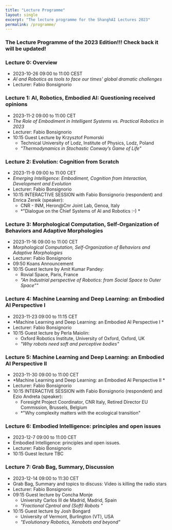 ```yaml
---
title: "Lecture Programme"
layout: single
excerpt: "The lecture programme for the ShanghAI Lectures 2023"
permalink: /programme/
---
```


### The Lecture Programme of the 2023 Edition!!!  Check back it will be updated!

### Lecture 0: Overview
* 2023-10-26  09:00 to 11:00 CEST 
* *AI and Robotics as tools to face our times' global dramatic challenges* 
* Lecturer: Fabio Bonsignorio

### Lecture 1: AI, Robotics, Embodied AI: Questioning received opinions
* 2023-11-2  09:00 to 11:00 CET 
* *The Role of Embodiment in Intelligent Systems vs. Practical Robotics in 2023* 
* Lecturer: Fabio Bonsignorio
* 10:15 Guest Lecture by Krzysztof Pomorski 
  * Technical University of Lodz, Institute of Physics, Lodz, Poland 
  * *"Thermodynamics in Stochastic Conway’s Game of Life"*
  
### Lecture 2: Evolution: Cognition from Scratch
* 2023-11-9 09:00 to 11:00 CET 
* *Emerging Intelligence: Embodiment, Cognition from Interaction, Development and Evolution* 
* Lecturer: Fabio Bonsignorio
* 10:15 INTERACTIVE SESSION with Fabio Bonsignorio (respondent) and Enrica Zereik (speaker): 
  * CNR - INM, Heron@Cnr Joint Lab, Genoa, Italy 
  * *"Dialogue on the Chief Systems of AI and Robotics :-) *

### Lecture 3: Morphological Computation, Self-Organization of Behaviors and Adaptive Morphologies
* 2023-11-16 09:00 to 11:00 CET 
* *Morphological Computation, Self-Organization of Behaviors and Adaptive Morphologies* 
* Lecturer: Fabio Bonsignorio
* 09:50 Koans Announcement
* 10:15 Guest lecture by Amit Kumar Pandey: 
  * Rovial Space, Paris, France
  * *"An Industrial perspective of Robotics: from Social Space to Outer Space”"* 
  
### Lecture 4: Machine Learning and Deep Learning: an Embodied AI Perspective I
* 2023-11-23 09:00 to 11:15 CET
* *Machine Learning and Deep Learning: an Embodied AI Perspective I * 
* Lecturer: Fabio Bonsignorio 
* 10:15 Guest lecture by Perla Maiolin: 
  * Oxford Robotics Institute, University of Oxford, Oxford, UK
  * *"Why robots need soft and perceptive bodies"*

### Lecture 5: Machine Learning and Deep Learning: an Embodied AI Perspective II
* 2023-11-30  09:00 to 11:00 CET
* *Machine Learning and Deep Learning: an Embodied AI Perspective II *  
* Lecturer: Fabio Bonsignorio 
* 10:15 INTERACTIVE SESSION with Fabio Bonsignorio (respondent) and Ezio Andreta (speaker):
  * Foresight Project Coordinator, CNR Italy, Retired Director EU Commission, Brussels, Belgium
  * *"Why complexity matters with the ecological transition"
    
### Lecture  6: Embodied Intelligence: principles and open issues
* 2023-12-7 09:00 to 11:00 CET 
* Embodied Intelligence: principles and open issues. 
* Lecturer: Fabio Bonsignorio
* 10:15  Guest lecture TBC

### Lecture  7: Grab Bag, Summary, Discussion
* 2023-12-14 09:00 to 11:30 CET
* Grab Bag, Summary and topics to discuss: Video is killing the radio stars 
* Lecturer: Fabio Bonsignorio
*  09:15 Guest lecture by Concha Monje
   * University Carlos III de Madrid, Madrid, Spain
   * *"Fractional Cpntrol and (Soft) Robots "*
* 10:15 Guest lecture by Josh Bongard
   * University of Vermont, Burlington (VT), USA
   * *"Evolutionary Robotics, Xenobots and beyond"*







  


